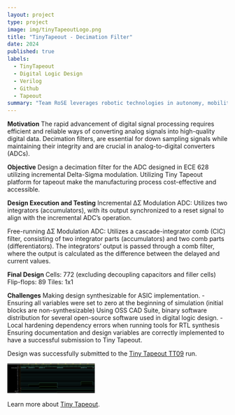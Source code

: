 ```yaml
---
layout: project
type: project
image: img/tinyTapeoutLogo.png
title: "TinyTapeout - Decimation Filter"
date: 2024
published: true
labels:
  - TinyTapeout
  - Digital Logic Design
  - Verilog
  - Github
  - Tapeout
summary: "Team RoSE leverages robotic technologies in autonomy, mobility, manipulation, and life detection to support space exploration and scientific endeavors."
---
```


**Motivation**
The rapid advancement of digital signal processing requires efficient and reliable ways of converting analog signals into high-quality digital data. Decimation filters, are essential for down sampling signals while maintaining their integrity and are crucial in analog-to-digital converters (ADCs).

**Objective**
Design a decimation filter for the ADC designed in ECE 628 utilizing incremental Delta-Sigma modulation. Utilizing Tiny Tapeout platform for tapeout make the manufacturing process cost-effective and accessible.

**Design Execution and Testing**
Incremental ΔΣ Modulation ADC: 
Utilizes two integrators (accumulators), with its output synchronized to a reset signal to align with the incremental ADC’s operation.

Free-running ΔΣ Modulation ADC: 
Utilizes a cascade-integrator comb (CIC) filter, consisting of two integrator parts (accumulators) and two comb parts (differentiators). The integrators’ output is passed through a comb filter, where the output is calculated as the difference between the delayed and current values.

**Final Design**
Cells: 772 (excluding decoupling capacitors and filler cells)
Flip-flops: 89
Tiles: 1x1

**Challenges**
Making design synthesizable for ASIC implementation.
     - Ensuring all variables were set to zero at the beginning of simulation
       (initial blocks are non-synthesizable)
Using OSS CAD Suite, binary software distribution for several open-source software used in digital logic design.
     - Local hardening dependency errors when running tools for RTL
       synthesis
Ensuring documentation and design variables are correctly implemented to have a successful submission to Tiny Tapeout.


Design was successfully submitted to the [Tiny Tapeout TT09](https://tinytapeout.com/runs/tt09/tt_um_murmann_group) run.

<img width="200px" src="../img/DF_both_waveform.png" class="img-thumbnail" >

Learn more about [Tiny Tapeout]([https://manoa.hawaii.edu/news/article.php?aId=2857](https://tinytapeout.com)).












